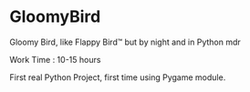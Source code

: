 # GloomyBird
Gloomy Bird, like Flappy Bird™ but by night and in Python mdr


Work Time : 10-15 hours


First real Python Project, first time using Pygame module.

